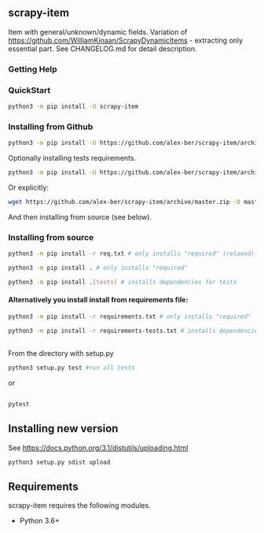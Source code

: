 ## scrapy-item

Item with general/unknown/dynamic fields.
Variation of https://github.com/WilliamKinaan/ScrapyDynamicItems - extracting only essential part.
See CHANGELOG.md for detail description.



### Getting Help


### QuickStart
```bash
python3 -m pip install -U scrapy-item
```


### Installing from Github

```bash
python3 -m pip install -U https://github.com/alex-ber/scrapy-item/archive/master.zip
```
Optionally installing tests requirements.

```bash
python3 -m pip install -U https://github.com/alex-ber/scrapy-item/archive/master.zip#egg=alex-ber-utils[tests]
```

Or explicitly:

```bash
wget https://github.com/alex-ber/scrapy-item/archive/master.zip -O master.zip; unzip master.zip; rm master.zip
```
And then installing from source (see below).


### Installing from source
```bash
python3 -m pip install -r req.txt # only installs "required" (relaxed)
```
```bash
python3 -m pip install . # only installs "required"
```
```bash
python3 -m pip install .[tests] # installs dependencies for tests
```

#### Alternatively you install install from requirements file:
```bash
python3 -m pip install -r requirements.txt # only installs "required"
```
```bash
python3 -m pip install -r requirements-tests.txt # installs dependencies for tests
```

##

From the directory with setup.py
```bash
python3 setup.py test #run all tests
```

or

```bash

pytest
```

## Installing new version
See https://docs.python.org/3.1/distutils/uploading.html 

```bash
python3 setup.py sdist upload
```

## Requirements


scrapy-item requires the following modules.

* Python 3.6+

